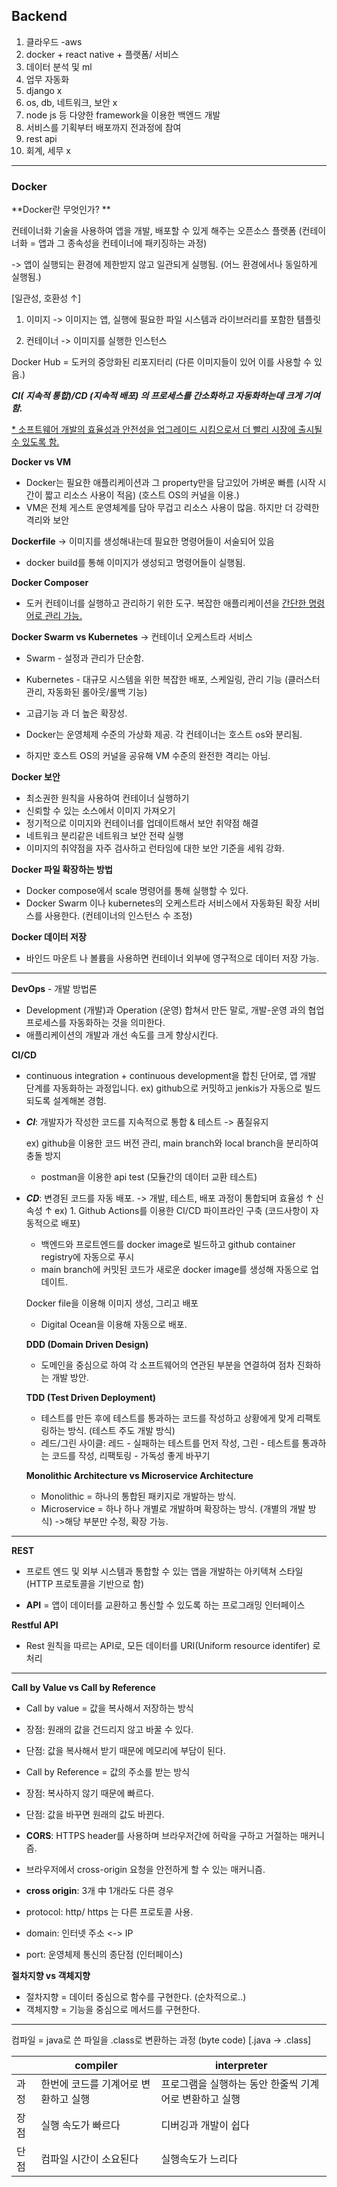 ## Backend

1. 클라우드 -aws
2. docker + react native + 플랫폼/ 서비스
3. 데이터 분석 및 ml  
4. 업무 자동화 
5. django  x 
6. os, db, 네트워크, 보안 x 
7. node js 등 다양한 framework을 이용한 백엔드 개발
8. 서비스를 기획부터 배포까지 전과정에 참여
9. rest api
10. 회계, 세무 x
    
------------------------------
### Docker
**Docker란 무엇인가? **

컨테이너화 기술을 사용하여 앱을 개발, 배포할 수 있게 해주는 오픈소스 플랫폼 (컨테이너화 = 앱과 그 종속성을 컨테이너에 패키징하는 과정)

-> 앱이 실행되는 환경에 제한받지 않고 일관되게 실행됨. (어느 환경에서나 동일하게 실행됨.)

[일관성, 호환성 ↑]

1. 이미지
-> 이미지는 앱, 실행에 필요한 파일 시스템과 라이브러리를 포함한 템플릿

2. 컨테이너
-> 이미지를 실행한 인스턴스

Docker Hub = 도커의 중앙화된 리포지터리 (다른 이미지들이 있어 이를 사용할 수 있음.)

***CI( 지속적 통합)/CD (지속적 배포) 의 프로세스를 간소화하고 자동화하는데 크게 기여함.***

<ins>* 소프트웨어 개발의 효율성과 안전성을 업그레이드 시킴으로서 더 빨리 시장에 출시될 수 있도록 함.</ins>

**Docker vs VM**
- Docker는 필요한 애플리케이션과 그 property만을 담고있어 가벼운 빠름 (시작 시간이 짧고 리소스 사용이 적음) (호스트 OS의 커널을 이용.)
- VM은 전체 게스트 운영체계를 담아 무겁고 리소스 사용이 많음. 하지만 더 강력한 격리와 보안

**Dockerfile**
-> 이미지를 생성해내는데 필요한 명령어들이 서술되어 있음 
- docker build를 통해 이미지가 생성되고 명령어들이 실행됨.

**Docker Composer**
- 도커 컨테이너를 실행하고 관리하기 위한 도구. 복잡한 애플리케이션을 <ins>간단한 명령어로 관리 가능.</ins>

**Docker Swarm vs Kubernetes**
-> 컨테이너 오케스트라 서비스 
- Swarm - 설정과 관리가 단순함.
- Kubernetes - 대규모 시스템을 위한 복잡한 배포, 스케일링, 관리 기능 (클러스터 관리, 자동화된 롤아웃/롤백 기능)
- 고급기능 과 더 높은 확장성.

- Docker는 운영체제 수준의 가상화 제공. 각 컨테이너는 호스트 os와 분리됨.
- 하지만 호스트 OS의 커널을 공유해 VM 수준의 완전한 격리는 아님.

**Docker 보안**
- 최소권한 원칙을 사용하여 컨테이너 실행하기
- 신뢰할 수 있는 소스에서 이미지 가져오기
- 정기적으로 이미지와 컨테이너를 업데이트해서 보안 취약점 해결
- 네트워크 분리같은 네트워크 보안 전략 실행
- 이미지의 취약점을 자주 검사하고 런타임에 대한 보안 기준을 세워 강화.

**Docker 파일 확장하는 방법**
- Docker compose에서 scale 명령어를 통해 실행할 수 있다. 
- Docker Swarm 이나 kubernetes의 오케스트라 서비스에서 자동화된 확장 서비스를 사용한다. (컨테이너의 인스턴스 수 조정)

**Docker 데이터 저장**
- 바인드 마운트 나 볼륨을 사용하면 컨테이너 외부에 영구적으로 데이터 저장 가능.

--------------------------

**DevOps** - 개발 방법론
- Development (개발)과 Operation (운영) 합쳐서 만든 말로, 개발-운영 과의 협업 프로세스를 자동화하는 것을 의미한다.
- 애플리케이션의 개발과 개선 속도를 크게 향상시킨다.

**CI/CD**
- continuous integration + continuous development을 합친 단어로, 앱 개발 단계를 자동화하는 과정입니다.
  ex) github으로 커밋하고 jenkis가 자동으로 빌드되도록 설계해본 경험.

- ***CI***: 개발자가 작성한 코드를 지속적으로 통합 & 테스트 -> 품질유지

  ex) github을 이용한 코드 버전 관리, main branch와 local branch을 분리하여 충돌 방지
  - postman을 이용한 api test (모듈간의 데이터 교환 테스트)
    
- ***CD***: 변경된 코드를 자동 배포. -> 개발, 테스트, 배포 과정이 통합되며 효율성 ↑ 신속성 ↑
  ex) 1. Github Actions를 이용한 CI/CD 파이프라인 구축 (코드사항이 자동적으로 배포)
  - 백엔드와 프로트엔드를 docker image로 빌드하고 github container registry에 자동으로 푸시
  - main branch에 커밋된 코드가 새로운 docker image를 생성해 자동으로 업데이트.
    
  Docker file을 이용해 이미지 생성, 그리고 배포 
  - Digital Ocean을 이용해 자동으로 배포. 
 
  **DDD (Domain Driven Design)**
  - 도메인을 중심으로 하여 각 소프트웨어의 연관된 부분을 연결하여 점차 진화하는 개발 방안.

  **TDD (Test Driven Deployment)**
  - 테스트를 만든 후에 테스트를 통과하는 코드를 작성하고 상황에게 맞게 리팩토링하는 방식. (테스트 주도 개발 방식)
  - 레드/그린 사이클: 레드 - 실패하는 테스트를 먼저 작성, 그린 - 테스트를 통과하는 코드를 작성, 리팩토링 - 가독성 좋게 바꾸기

  **Monolithic Architecture vs Microservice Architecture**
  - Monolithic = 하나의 통합된 패키지로 개발하는 방식.
  - Microservice = 하나 하나 개별로 개발하며 확장하는 방식. (개별의 개발 방식) ->해당 부분만 수정, 확장 가능.
--------------------------

**REST**
- 프로트 엔드 및 외부 시스템과 통합할 수 있는 앱을 개발하는 아키텍쳐 스타일 (HTTP 프로토콜을 기반으로 함)

- **API** = 앱이 데이터를 교환하고 통신할 수 있도록 하는 프로그래밍 인터페이스

**Restful API**
- Rest 원칙을 따르는 API로, 모든 데이터를 URI(Uniform resource identifer) 로 처리
---

**Call by Value vs Call by Reference**

- Call by value = 값을 복사해서 저장하는 방식
- 장점: 원래의 값을 건드리지 않고 바꿀 수 있다.
- 단점: 값을 복사해서 받기 때문에 메모리에 부담이 된다.

- Call by Reference = 값의 주소를 받는 방식
- 장점: 복사하지 않기 때문에 빠르다.
- 단점: 값을 바꾸면 원래의 값도 바뀐다.

- **CORS**: HTTPS header를 사용하며 브라우저간에 허락을 구하고 거절하는 매커니즘.
- 브라우저에서 cross-origin 요청을 안전하게 할 수 있는 매커니즘.
- **cross origin**: 3개 中 1개라도 다른 경우
- protocol: http/ https 는 다른 프로토콜 사용.
- domain: 인터넷 주소 <-> IP
- port: 운영체제 통신의 종단점 (인터페이스)

**절차지향 vs 객체지향**
- 절차지향 = 데이터 중심으로 함수를 구현한다. (순차적으로..)
- 객체지향 = 기능을 중심으로 메서드를 구현한다.

-----------------------


컴파일 = java로 쓴 파일을 .class로 변환하는 과정 (byte code) [.java -> .class]


||compiler|interpreter|
|--|--|--|
|과정|한번에 코드를 기계어로 변환하고 실행|프로그램을 실행하는 동안 한줄씩 기계어로 변환하고 실행|
|장점|실행 속도가 빠르다|디버깅과 개발이 쉽다|
|단점|컴파일 시간이 소요된다|실행속도가 느리다|


